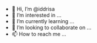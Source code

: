 - 👋 Hi, I’m @iddrisa
- 👀 I’m interested in ...
- 🌱 I’m currently learning ...
- 💞️ I’m looking to collaborate on ...
- 📫 How to reach me ...

<!---
iddrisa/iddrisa is a ✨ special ✨ repository because its `README.md` (this file) appears on your GitHub profile.
You can click the Preview link to take a look at your changes.
--->

